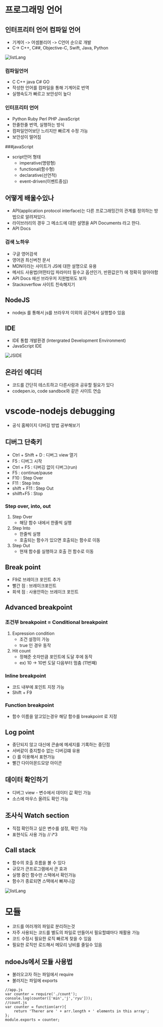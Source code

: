 # 프로그래밍 언어

## 인터프리터 언어 컴파일 언어
- 기계어 -> 어셈블리어 -> C언어 순으로 개발
- C-> C++, C##, Objective-C, Swift, Java, Python

![listLang](./img/kindOfLang.png)

### 컴파일언어
- C C++ java C# GO
- 작성한 언어를 컴파일을 통해 기계어로 번역
- 실행속도가 빠르고 보안성이 높다

### 인터프리터 언어
- Python Ruby Perl PHP JavaScript
- 한줄한줄 번역, 실행하는 방식
- 컴파일언어보단 느리지만 빠르게 수정 가능
- 보안성이 떨어짐

###javaScript
- script언어 형태
    - imperative(명령형)
    - functional(함수형)
    - declarative(선언적)
    - event-driven(이벤트중심)

## 어떻게 배울수있나
- API(application protocol interface)는 다른 프로그래밍간의 관계를 정의하는 방법으로 알려져있다.
- 라이브러리의 경우 그 메소드에 대한 설명을 API Documents 라고 한다. 
- API Docs

### 검색 노하우
- 구글 영어검색
- 영어권 최신버전 문서
- MDN이라는 사이트가 JS에 대한 설명으로 유용
- 메서드 사용법(어떤타입 파라미터 필수고 옵션인가, 반환값은?) 에 정확히 알아야함
- API Docs 에선 브라우저 지원범위도 보자
- Stackoverflow 사이트 친숙해지기

## NodeJS
- nodejs 를 통해서 js를 브라우저 이외의 공간에서 실행할수 있음

## IDE
- IDE 통합 개발환경 (Intergrated Development Environment)
- JavaScript IDE

![JSIDE](./img/2018-texteditor.png)

## 온라인 에디터
- 코드를 간단히 테스트하고 다른사람과 공유할 필요가 있다
- codepen.io, code sandbox와 같은 사이트 연습

# vscode-nodejs debugging
- 공식 홈페이지 디버깅 방법 공부해보기

## 디버그 단축키
- Ctrl + Shift + D : 디버그 view 열기
- F5 : 디버그 시작
- Ctrl + F5 : 디버깅 없이 디버그(run)
- F5 : continue/pause
- F10 : Step Over
- F11 : Step Into
- shift + F11 : Step Out
- shilft+F5 : Stop
### Step over, into, out
1. Step Over
    - 해당 함수 내에서 한줄씩 실행
2. Step Into
    - 한줄씩 실행
    - 호출되는 함수가 있으면 호출되는 함수로 이동
3. Step Out
    - 현재 함수를 실행하고 호출 전 함수로 이동

## Break point
- F9로 브레이크 포인트 추가
- 빨간 점 : 브레이크포인트
- 회색 점 : 사용안하는 브레이크 포인트

## Advanced breakpoint
### 조건부 breakpoint = Conditional breakpoint
1. Expression condition
    - 조건 설정이 가능
    - true 인 경우 동작
2. Hit count
    - 정해준 숫자만큼 포인트에 도달 후에 동작
    - ex) 10 -> 10번 도달 다음부터 멈춤 (11번째)

### Inline breakpoint
- 코드 내부에 포인트 지정 가능
- Shift + F9

### Function breakpoint
- 함수 이름을 알고있는경우 해당 함수를 breakpoint 로 지정

## Log point
- 중단되지 않고 대신에 콘솔에 메세지를 기록하는 중단점
- 서버같이 중지할수 없는 디버깅떄 유용
- {} 를 이용해서 표현가능
- 빨간 다이아몬드모양 아이콘

## 데이터 확인하기
- 디버그 view - 변수에서 데이터 값 확인 가능
- 소스에 마우스 올려도 확인 가능

## 조사식 Watch section
- 직접 확인하고 싶은 변수를 설정, 확인 가능
- 표현식도 사용 가능 // i*3

## Call stack
- 함수의 호출 흐름을 볼 수 있다
- 규모가 큰프로그램에서 큰 효과
- 실행 중인 함수만 스택에서 확인가능
- 함수가 종료되면 스택에서 빠져나감

![listLang](./img/callStack.png)



# 모듈
- 코드를 여러개의 파일로 분리하는것
- 자주 사용되는 코드를 별도의 파일로 만들어서 필요할떄마다 재활용 가능
- 코드 수정시 필요한 로직 빠르게 찾을 수 있음
- 필요한 로직만 로드해서 메모리 낭비를 줄일수 있음

## ndoeJs에서 모듈 사용법
- 불러오고자 하는 파일에서 require
- 불러지는 파일에 exports
~~~
//app.js
var counter = require('./count');
console.log(counter(['min','j','ryu']));
//count.js
var counter = function(arr){
    return 'Therer are ' + arr.length + ' elements in this array';
};
module.exports = counter;
~~~